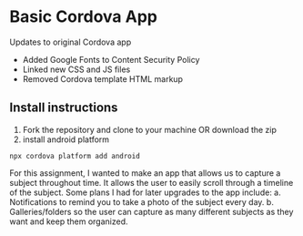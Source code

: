# Basic Cordova App 

Updates to original Cordova app
- Added Google Fonts to Content Security Policy
- Linked new CSS and JS files
- Removed Cordova template HTML markup

## Install instructions

1. Fork the repository and clone to your machine OR download the zip
2. install android platform
```
npx cordova platform add android
```
For this assignment, I wanted to make an app that allows us to capture a subject throughout time. It allows the user to easily scroll through a timeline of the subject. 
Some plans I had for later upgrades to the app include: 
a. Notifications to remind you to take a photo of the subject every day. 
b. Galleries/folders so the user can capture as many different subjects as they want and keep them organized. 


